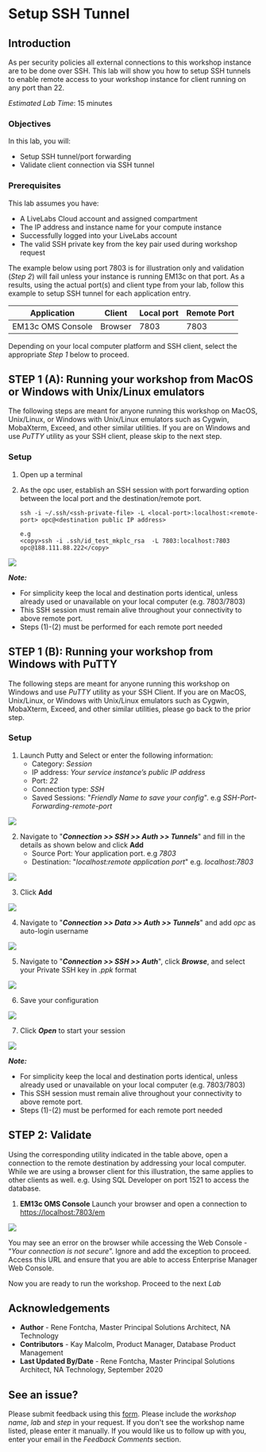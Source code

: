 # Setup SSH Tunnel

## Introduction
As per security policies all external connections to this workshop instance are to be done over SSH. This lab will show you how to setup SSH tunnels to enable remote access to your workshop instance for client running on any port than 22.

*Estimated Lab Time*: 15 minutes

### Objectives
In this lab, you will:
* Setup SSH tunnel/port forwarding
* Validate client connection via SSH tunnel

### Prerequisites
This lab assumes you have:
- A LiveLabs Cloud account and assigned compartment
- The IP address and instance name for your compute instance
- Successfully logged into your LiveLabs account
- The valid SSH private key from the key pair used during workshop request

The example below using port 7803 is for illustration only and validation (*Step 2*) will fail unless your instance is running EM13c on that port. As a results, using the actual port(s) and client type from your lab, follow this example to setup SSH tunnel for each application entry.

| Application              | Client                             | Local port | Remote Port|
|--------------------------|------------------------------------|------------|------------|
| EM13c OMS Console        | Browser                            | 7803       | 7803       |

Depending on your local computer platform and SSH client, select the appropriate *Step 1* below to proceed.

## **STEP 1 (A):** Running your workshop from MacOS or Windows with Unix/Linux emulators
The following steps are meant for anyone running this workshop on MacOS, Unix/Linux, or Windows with Unix/Linux emulators such as Cygwin, MobaXterm, Exceed, and other similar utilities. If you are on Windows and use *PuTTY* utility as your SSH client, please skip to the next step.

### **Setup**
1.  Open up a terminal
2.  As the opc user, establish an SSH session with port forwarding option between the local port and the destination/remote port.

    ````
    ssh -i ~/.ssh/<ssh-private-file> -L <local-port>:localhost:<remote-port> opc@<destination public IP address>
    ````

    ````
    e.g
    <copy>ssh -i .ssh/id_test_mkplc_rsa  -L 7803:localhost:7803 opc@188.111.88.222</copy>
    ````

  ![](./images/em-ssh-forward-term.png " ")

  ***Note:***
   - For simplicity keep the local and destination ports identical, unless already used or unavailable on your local computer (e.g. 7803/7803)
   - This SSH session must remain alive throughout your connectivity to above remote port.
   - Steps (1)-(2) must be performed for each remote port needed

## **STEP 1 (B):** Running your workshop from Windows with PuTTY
The following steps are meant for anyone running this workshop on Windows and use *PuTTY* utility as your SSH Client. If you are on MacOS, Unix/Linux, or Windows with Unix/Linux emulators such as Cygwin, MobaXterm, Exceed, and other similar utilities, please go back to the prior step.

### **Setup**
1. Launch Putty and Select or enter the following information:
    - Category: _Session_
    - IP address: _Your service instance’s public IP address_
    - Port: _22_
    - Connection type: _SSH_
    - Saved Sessions: "_Friendly Name to save your config_". e.g _SSH-Port-Forwarding-remote-port_

  ![](./images/em-ssh-forward-putty-1.png " ")

2. Navigate to "***Connection >> SSH >> Auth >> Tunnels***" and fill in the details as shown below and click **Add**
    - Source Port: Your application port. e.g _7803_
    - Destination: "_localhost:remote application port_" e.g. _localhost:7803_

  ![](./images/em-ssh-forward-putty-2.png " ")

3. Click **Add**

  ![](./images/em-ssh-forward-putty-3.png " ")

4. Navigate to "***Connection >> Data >> Auth >> Tunnels***" and add *opc* as auto-login username  

  ![](./images/em-ssh-forward-putty-4.png " ")

5. Navigate to "***Connection >> SSH >> Auth***", click ***Browse***, and select your Private SSH key in *.ppk* format

  ![](./images/em-ssh-forward-putty-5.png " ")

6. Save your configuration

  ![](./images/em-ssh-forward-putty-6.png " ")

7. Click ***Open*** to start your session

  ![](./images/em-ssh-forward-putty-7.png " ")

 ***Note:***
   - For simplicity keep the local and destination ports identical, unless already used or unavailable on your local computer (e.g. 7803/7803)
   - This SSH session must remain alive throughout your connectivity to above remote port.
   - Steps (1)-(2) must be performed for each remote port needed

## **STEP 2:** Validate
Using the corresponding utility indicated in the table above, open a connection to the remote destination by addressing your local computer. While we are using a browser client for this illustration, the same applies to other clients as well. e.g. Using SQL Developer on port 1521 to access the database.  

1. **EM13c OMS Console**
Launch your browser and open a connection to [https://localhost:7803/em](https://localhost:7803/em)

  ![](./images/em-ssh-forward-console.png " ")

You may see an error on the browser while accessing the Web Console - “*Your connection is not secure*”. Ignore and add the exception to proceed. Access this URL and ensure that you are able to access Enterprise Manager Web Console.

Now you are ready to run the workshop. Proceed to the next *Lab*

## Acknowledgements
- **Author** - Rene Fontcha, Master Principal Solutions Architect, NA Technology
- **Contributors** - Kay Malcolm, Product Manager, Database Product Management
- **Last Updated By/Date** - Rene Fontcha, Master Principal Solutions Architect, NA Technology, September 2020

## See an issue?
Please submit feedback using this [form](https://apexapps.oracle.com/pls/apex/f?p=133:1:::::P1_FEEDBACK:1). Please include the *workshop name*, *lab* and *step* in your request.  If you don't see the workshop name listed, please enter it manually. If you would like us to follow up with you, enter your email in the *Feedback Comments* section.
